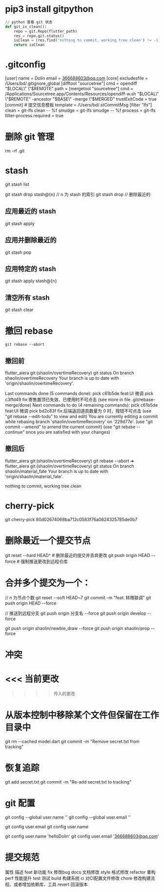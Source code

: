 # pip3 install gitpython
```python
// python 查看 git 状态
def git_is_clean():
    repo = git.Repo(flutter_path)
    res = repo.git.status()
    isClean = (res.find('nothing to commit, working tree clean') != -1)
    return isClean
```

# .gitconfig
[user]
	name = Dolin
	email = 366688603@qq.com
[core]
	excludesfile = /Users/bd/.gitignore_global
[difftool "sourcetree"]
	cmd = opendiff \"$LOCAL\" \"$REMOTE\"
	path = 
[mergetool "sourcetree"]
	cmd = /Applications/Sourcetree.app/Contents/Resources/opendiff-w.sh \"$LOCAL\" \"$REMOTE\" -ancestor \"$BASE\" -merge \"$MERGED\"
	trustExitCode = true
[commit]
	# 提交信息模板 
	template = /Users/bd/.stCommitMsg
[filter "lfs"]
	clean = git-lfs clean -- %f
	smudge = git-lfs smudge -- %f
	process = git-lfs filter-process
	required = true

# 删除 git 管理
rm -rf .git

# stash
git stash list

git stash drop stash@{n} // n 为 stash 的索引
git stash drop // 删除最近的
## 应用最近的 stash
git stash apply

## 应用并删除最近的
git stash pop

## 应用特定的 stash
git stash apply stash@{n}

## 清空所有 stash
git stash clear

# 撤回 rebase
```git
git rebase --abort
```
## 撤回前
flutter_aiera git:(shaolin/overtimeRecovery) git status
On branch shaolin/overtimeRecovery
Your branch is up to date with 'origin/shaolin/overtimeRecovery'.

Last commands done (5 commands done):
   pick c61b5de feat:UI 微调
   pick c3ffd49 fix:寄售置顶已失效、已使用时不可点击
  (see more in file .git/rebase-merge/done)
Next commands to do (4 remaining commands):
   pick c61b5de feat:UI 微调
   pick bd2c83f fix:后端返回道具数量为 0 时，按钮不可点击
  (use "git rebase --edit-todo" to view and edit)
You are currently editing a commit while rebasing branch 'shaolin/overtimeRecovery' on '229d77e'.
  (use "git commit --amend" to amend the current commit)
  (use "git rebase --continue" once you are satisfied with your changes)

## 撤回后
flutter_aiera git:(shaolin/overtimeRecovery) git rebase --abort
➜  flutter_aiera git:(shaolin/overtimeRecovery) git status
On branch shaolin/material_fate
Your branch is up to date with 'origin/shaolin/material_fate'.

nothing to commit, working tree clean

# cherry-pick
git cherry-pick 80d02674068ba712c0583f76a0824325785de0b7

# 删除最近一个提交节点
git reset --hard HEAD^  # 删除最近的提交并丢弃更改
git push origin HEAD --force  # 强制推送更改到远程仓库

# 合并多个提交为一个：
// n 为节点个数
git reset --soft HEAD~7
git commit -m "feat: 转赠联调"
git push origin HEAD --force

// 推送到远程分支
git push origin 分支名 --force
git push origin develop --force

git push origin shaolin/newbie_draw --force
git push origin shaolin/prop --force

# 冲突
<<< 当前更改
====
>>>> 传入的更改

# 从版本控制中移除某个文件但保留在工作目录中
git rm --cached model.dart
git commit -m "Remove secret.txt from tracking"

# 恢复追踪
git add secret.txt
git commit -m "Re-add secret.txt to tracking"


# git 配置

git config --global user.name ''
git config --global user.email ''

git config user.email
git config user.name

git config user.name 'helloDolin'
git config user.email '366688603@qq.com'

# 提交规范
属性	     描述
feat		新功能
fix			修改bug
docs		文档修改
style		格式修改
refactor	重构
perf		性能提升
test		测试
build		构建系统
ci			对CI配置文件修改
chore		修改构建流程、或者增加依赖库、工具
revert		回滚版本
